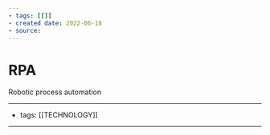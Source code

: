 ```yaml
---
- tags: [[]]
- created date: 2022-06-18
- source: 
---
```


# RPA
Robotic process automation


---
- tags: [[TECHNOLOGY]]
---